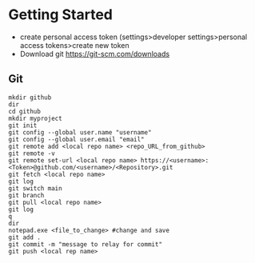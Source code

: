 # Getting Started
- create personal access token (settings>developer settings>personal access tokens>create new token
- Download git https://git-scm.com/downloads

## Git
    mkdir github
    dir
    cd github
    mkdir myproject
    git init
    git config --global user.name "username"
    git config --global user.email "email"
    git remote add <local repo name> <repo_URL_from_github>
    git remote -v
    git remote set-url <local repo name> https://<username>:<Token>@github.com/<username>/<Repository>.git
    git fetch <local repo name>
    git log
    git switch main
    git branch
    git pull <local repo name>
    git log
    q
    dir
    notepad.exe <file_to_change> #change and save
    git add .
    git commit -m "message to relay for commit"
    git push <local rep name>
    
    
